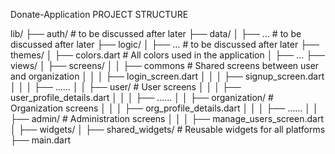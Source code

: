 Donate-Application PROJECT STRUCTURE

lib/
├── auth/                     # to be discussed after later
├── data/
│   ├── …                     # to be discussed after later
├── logic/
│   ├── …                     # to be discussed after later
├── themes/
│   ├── colors.dart           # All colors used in the application
│   ├── …
├── views/
│   ├── screens/
│   │   ├── commons          # Shared screens between user and organization
│   │   │   ├── login_screen.dart
│   │   │   ├── signup_screen.dart
│   │   │   ├── ……
│   │   ├── user/             # User screens
│   │   │   ├── user_profile_details.dart
│   │   │   ├── ……
│   │   ├── organization/     # Organization screens
│   │   │   ├── org_profile_details.dart
│   │   │   ├── ……
│   │   ├── admin/            # Administration screens
│   │   │   ├── manage_users_screen.dart        
│   ├── widgets/
│       ├── shared_widgets/   # Reusable widgets for all platforms
├── main.dart
